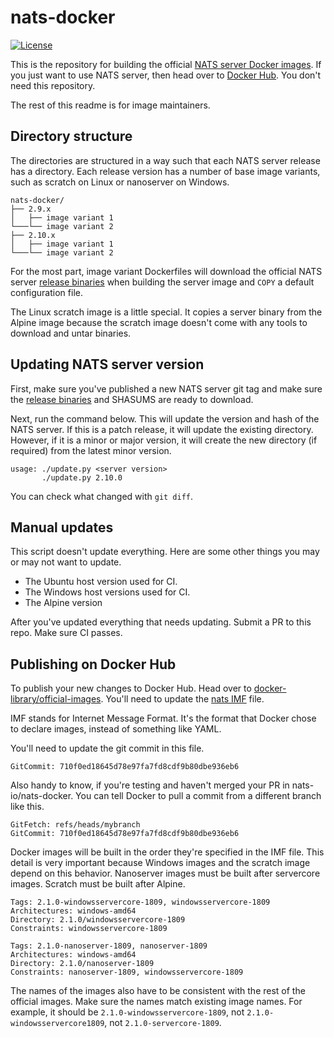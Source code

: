 # nats-docker

[![License][License-Image]][License-Url]

This is the repository for building the official [NATS server Docker images]. If you
just want to use NATS server, then head over to [Docker Hub]. You don't need
this repository.

The rest of this readme is for image maintainers.

## Directory structure

The directories are structured in a way such that each NATS server release has
a directory. Each release version has a number of base image variants, such as
scratch on Linux or nanoserver on Windows.

```
nats-docker/
├── 2.9.x
│   ├── image variant 1
└───└── image variant 2
├── 2.10.x
│   ├── image variant 1
└───└── image variant 2
```

For the most part, image variant Dockerfiles will download the official NATS
server [release binaries] when building the server image and `COPY` a default
configuration file.

The Linux scratch image is a little special. It copies a server binary from the
Alpine image because the scratch image doesn't come with any tools to download
and untar binaries.

## Updating NATS server version

First, make sure you've published a new NATS server git tag and make sure the
[release binaries] and SHASUMS are ready to download.

Next, run the command below. This will update the version and hash of the NATS
server. If this is a patch release, it will update the existing directory.
However, if it is a minor or major version, it will create the new directory
(if required) from the latest minor version.

```
usage: ./update.py <server version>
       ./update.py 2.10.0
```

You can check what changed with `git diff`.

## Manual updates

This script doesn't update everything. Here are some other things you
may or may not want to update.

- The Ubuntu host version used for CI.
- The Windows host versions used for CI.
- The Alpine version

After you've updated everything that needs updating. Submit a PR to this repo.
Make sure CI passes.

## Publishing on Docker Hub

To publish your new changes to Docker Hub. Head over to
[docker-library/official-images]. You'll need to update the [nats IMF] file.

IMF stands for Internet Message Format. It's the format that Docker chose to
declare images, instead of something like YAML.

You'll need to update the git commit in this file.

```
GitCommit: 710f0ed18645d78e97fa7fd8cdf9b80dbe936eb6
```

Also handy to know, if you're testing and haven't merged your PR in
nats-io/nats-docker. You can tell Docker to pull a commit from a different
branch like this.

```
GitFetch: refs/heads/mybranch
GitCommit: 710f0ed18645d78e97fa7fd8cdf9b80dbe936eb6
```

Docker images will be built in the order they're specified in the IMF file.
This detail is very important because Windows images and the scratch image
depend on this behavior. Nanoserver images must be built after servercore
images. Scratch must be built after Alpine.

```
Tags: 2.1.0-windowsservercore-1809, windowsservercore-1809
Architectures: windows-amd64
Directory: 2.1.0/windowsservercore-1809
Constraints: windowsservercore-1809

Tags: 2.1.0-nanoserver-1809, nanoserver-1809
Architectures: windows-amd64
Directory: 2.1.0/nanoserver-1809
Constraints: nanoserver-1809, windowsservercore-1809
```

The names of the images also have to be consistent with the rest of the
official images. Make sure the names match existing image names. For example,
it should be `2.1.0-windowsservercore-1809`, not `2.1.0-windowsservercore1809`,
not `2.1.0-servercore-1809`.

[Docker Hub]: https://hub.docker.com/_/nats
[docker-library/official-images]: https://github.com/docker-library/official-images
[License-Image]: https://img.shields.io/badge/License-Apache2-blue.svg
[License-Url]: https://www.apache.org/licenses/LICENSE-2.0
[nats IMF]: https://github.com/docker-library/official-images/blob/master/library/nats
[NATS server Docker images]: https://hub.docker.com/_/nats
[release binaries]: https://github.com/nats-io/nats-server/releases
